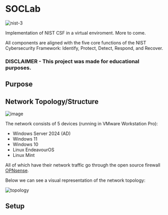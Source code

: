 # SOCLab
![nist-3](https://github.com/user-attachments/assets/bcbd512d-3b1b-4195-a076-6d4b2fdd3593)

Implementation of NIST CSF in a virtual enviroment. More to come.

All components are aligned with the five core functions of the NIST Cybersecurity Framework: 
Identify, Protect, Detect, Respond, and Recover.

### DISCLAIMER - This project was made for educational purposes.



## Purpose


## Network Topology/Structure
![image](https://github.com/user-attachments/assets/4d52a573-e40a-4bdc-ab56-0cb1c8ae6fde)

The network consists of 5 devices (running in VMware Workstation Pro):
- Windows Server 2024 (AD)
- Windows 11
- Windows 10
- Linux EndeavourOS
- Linux Mint

All of which have their network traffic go through the open source firewall [OPNsense](https://opnsense.org/). 

Below we can see a visual representation of the network topology:


![topology](https://github.com/user-attachments/assets/8da1ca59-56e5-4d1b-87ea-400e12eda432)


## Setup

